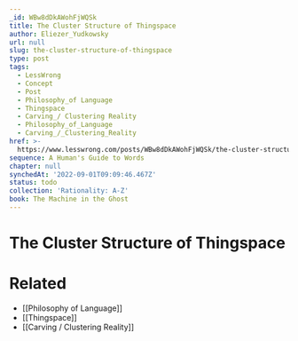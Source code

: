```yaml
---
_id: WBw8dDkAWohFjWQSk
title: The Cluster Structure of Thingspace
author: Eliezer_Yudkowsky
url: null
slug: the-cluster-structure-of-thingspace
type: post
tags:
  - LessWrong
  - Concept
  - Post
  - Philosophy_of Language
  - Thingspace
  - Carving_/ Clustering Reality
  - Philosophy_of_Language
  - Carving_/_Clustering_Reality
href: >-
  https://www.lesswrong.com/posts/WBw8dDkAWohFjWQSk/the-cluster-structure-of-thingspace
sequence: A Human's Guide to Words
chapter: null
synchedAt: '2022-09-01T09:09:46.467Z'
status: todo
collection: 'Rationality: A-Z'
book: The Machine in the Ghost
---
```


# The Cluster Structure of Thingspace


# Related

- [[Philosophy of Language]]
- [[Thingspace]]
- [[Carving / Clustering Reality]]